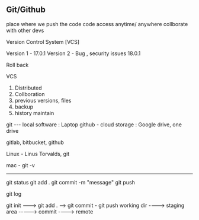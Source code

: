 ## Git/Github 

place where we push the code
code access anytime/ anywhere 
collborate with other devs



Version Control System [VCS]

Version 1  - 17.0.1
Version 2 - Bug , security issues 18.0.1

Roll back 



VCS 
1. Distributed
2. Collboration
3. previous versions, files
4. backup
5. history maintain

git --- local software   : Laptop
github - cloud storage   : Google drive, one drive 

gitlab, bitbucket, github 

Linux - Linus Torvalds, git

mac - git -v

------------------------------------------------------


git status
git add . 
git commit -m "message"
git push 


git log

git init ---> git add . --> git commit -    git push 
working dir ----> staging area -----> commit ----> remote 
     






















